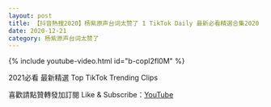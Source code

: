 ```yaml
---
layout: post
title: 【抖音熱搜2020】杨紫原声台词太赞了 1 TikTok Daily 最新必看精選合集2020 12 21
date: 2020-12-21
category: 杨紫原声台词太赞了
---
```


{% include youtube-video.html id="b-copl2fl0M" %}

2021必看 最新精選 Top TikTok Trending Clips

喜歡請點贊轉發加訂閱 Like & Subscribe：[YouTube](https://www.youtube.com/channel/UCAoR7VcanIPd04uEq_GIylA/videos)

